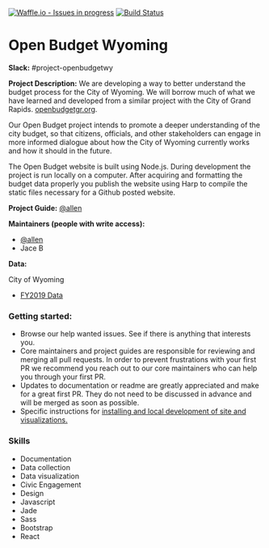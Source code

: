 [![Waffle.io - Issues in progress](https://badge.waffle.io/citizenlabsgr/openbudgetwy.png?label=in%20progress&title=In%20Progress)](http://waffle.io/citizenlabsgr/openbudgetwy)
[![Build Status](https://travis-ci.org/citizenlabsgr/openbudgetwy.svg?branch=master)](https://travis-ci.org/citizenlabsgr/openbudgetwy)


# Open Budget Wyoming

**Slack:** #project-openbudgetwy

**Project Description:**
We are developing a way to better understand the budget process for the City of Wyoming. We will borrow much of what we have learned and developed from a similar project with the City of Grand Rapids. [openbudgetgr.org](http://openbudgetgr.org).

Our Open Budget project intends to promote a deeper understanding of the city budget, so that citizens, officials, and other stakeholders can engage in more informed dialogue about how the City of Wyoming currently works and how it should in the future.

The Open Budget website is built using Node.js. During development the project is run locally on a computer. After acquiring and formatting the budget data properly you publish the website using Harp to compile the static files necessary for a Github posted website.

**Project Guide:**  [@allen](https://citizenlabs.slack.com/messages/@allen/)

**Maintainers (people with write access):**
* [@allen](https://citizenlabs.slack.com/messages/@allen/)
* Jace B

**Data:**

City of Wyoming

- [FY2019 Data](https://github.com/citizenlabsgr/openbudgetwy/blob/master/data-files/2019/raw/CitizenLabExtract.csv)

### Getting started:
* Browse our help wanted issues. See if there is anything that interests you.
* Core maintainers and project guides are responsible for reviewing and merging all pull requests. In order to prevent frustrations with your first PR we recommend you reach out to our core maintainers who can help you through your first PR.
* Updates to documentation or readme are greatly appreciated and make for a great first PR. They do not need to be discussed in advance and will be merged as soon as possible.
* Specific instructions for [installing and local development of site and visualizations.](https://github.com/citizenlabsgr/openbudgetwy/blob/master/CONTRIBUTING.md)


### Skills
- Documentation
- Data collection
- Data visualization
- Civic Engagement
- Design
- Javascript
- Jade
- Sass
- Bootstrap
- React
